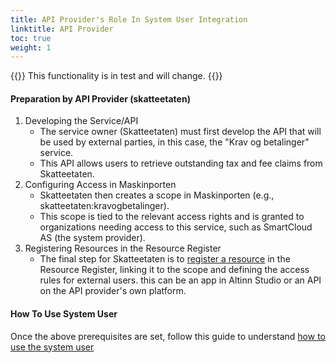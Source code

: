 ```yaml
---
title: API Provider's Role In System User Integration
linktitle: API Provider
toc: true
weight: 1
---
```


{{<notice warning>}}
 This functionality is in test and will change.
{{</notice>}}

#### Preparation by API Provider (skatteetaten)
   1. Developing the Service/API
      - The service owner (Skatteetaten) must first develop the API that will be used by external parties, in this case, the "Krav og betalinger" service.
      - This API allows users to retrieve outstanding tax and fee claims from Skatteetaten.
   2. Configuring Access in Maskinporten
       - Skatteetaten then creates a scope in Maskinporten (e.g., skatteetaten:kravogbetalinger).
       - This scope is tied to the relevant access rights and is granted to organizations needing access to this service, such as SmartCloud AS (the system provider).
   3. Registering Resources in the Resource Register
       - The final step for Skatteetaten is to [register a resource](../../../../api/resourceregistry/) in the Resource Register, linking it to the scope and defining the access rules for external users.
       this can be an app in Altinn Studio or an API on the API provider's own platform.

#### How To Use System User
Once the above prerequisites are set, follow this guide to understand [how to use the system user](systemauthentication-for-apiproviders/)